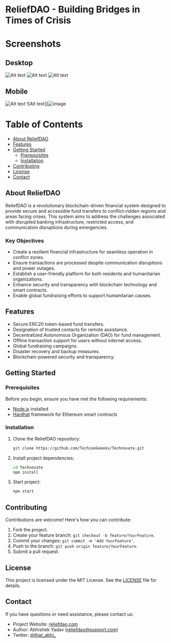 


# ReliefDAO - Building Bridges in Times of Crisis

# Screenshots
## Desktop
![Alt text](https://github.com/TechieeGeeeks/Technovate/blob/main/screenshots/1.png?raw=true)
![Alt text](https://github.com/TechieeGeeeks/Technovate/blob/main/screenshots/2.png?raw=true)
![Alt text](https://github.com/TechieeGeeeks/Technovate/blob/main/screenshots/5.png?raw=true)

## Mobile
![Alt text](https://github.com/TechieeGeeeks/Technovate/blob/main/screenshots/3.png?raw=true)
![Alt text](![image](https://github.com/TechieeGeeeks/Technovate/assets/89719144/04a225a0-6538-4789-bdda-4bc77cfa40ef)

# Table of Contents

- [About ReliefDAO](#about-reliefdao)
- [Features](#features)
- [Getting Started](#getting-started)
  - [Prerequisites](#prerequisites)
  - [Installation](#installation)
- [Contributing](#contributing)
- [License](#license)
- [Contact](#contact)

## About ReliefDAO

ReliefDAO is a revolutionary blockchain-driven financial system designed to provide secure and accessible fund transfers to conflict-ridden regions and areas facing crises. This system aims to address the challenges associated with disrupted banking infrastructure, restricted access, and communication disruptions during emergencies.

### Key Objectives

- Create a resilient financial infrastructure for seamless operation in conflict zones.
- Ensure transactions are processed despite communication disruptions and power outages.
- Establish a user-friendly platform for both residents and humanitarian organizations.
- Enhance security and transparency with blockchain technology and smart contracts.
- Enable global fundraising efforts to support humanitarian causes.

## Features

- Secure ERC20 token-based fund transfers.
- Designation of trusted contacts for remote assistance.
- Decentralized Autonomous Organization (DAO) for fund management.
- Offline transaction support for users without internet access.
- Global fundraising campaigns.
- Disaster recovery and backup measures.
- Blockchain-powered security and transparency.

## Getting Started

### Prerequisites

Before you begin, ensure you have met the following requirements:

- [Node.js](https://nodejs.org/) installed
- [Hardhat](https://www.hardhat.org) framework for Ethereum smart contracts

### Installation

1. Clone the ReliefDAO repository:

   ```bash
   git clone https://github.com/TechieeGeeeks/Technovate.git
   ```

2. Install project dependencies:

   ```bash
   cd Technovate
   npm install
   ```

3. Start project:

   ```bash
   npm start
   ```

## Contributing

Contributions are welcome! Here's how you can contribute:

1. Fork the project.
2. Create your feature branch: `git checkout -b feature/YourFeature`.
3. Commit your changes: `git commit -m 'Add YourFeature'`.
4. Push to the branch: `git push origin feature/YourFeature`.
5. Submit a pull request.

## License

This project is licensed under the MIT License. See the [LICENSE](LICENSE) file for details.

## Contact

If you have questions or need assistance, please contact us:

- Project Website: [reliefdao.com](https://www.reliefdao.com)
- Author: Abhishek Yadav (reliefdao@support.com)
- Twitter: [@that_abhi_](https://twitter.com/that_abhi_)



